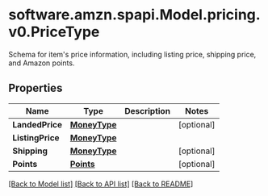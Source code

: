 # software.amzn.spapi.Model.pricing.v0.PriceType
Schema for item's price information, including listing price, shipping price, and Amazon points.

## Properties

Name | Type | Description | Notes
------------ | ------------- | ------------- | -------------
**LandedPrice** | [**MoneyType**](MoneyType.md) |  | [optional] 
**ListingPrice** | [**MoneyType**](MoneyType.md) |  | 
**Shipping** | [**MoneyType**](MoneyType.md) |  | [optional] 
**Points** | [**Points**](Points.md) |  | [optional] 

[[Back to Model list]](../README.md#documentation-for-models) [[Back to API list]](../README.md#documentation-for-api-endpoints) [[Back to README]](../README.md)

